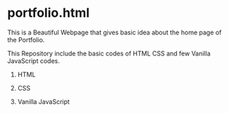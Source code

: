 # portfolio.html
This is a Beautiful Webpage that gives basic idea about the home page of the Portfolio. 

This Repository include the basic codes of HTML CSS and few Vanilla JavaScript codes.

1. HTML

2. CSS

3. Vanilla JavaScript

